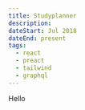 ```yaml
---
title: Studyplanner
description: 
dateStart: Jul 2018
dateEnd: present
tags:
  - react
  - preact
  - tailwind
  - graphql
---
```


Hello
<!--more-->
